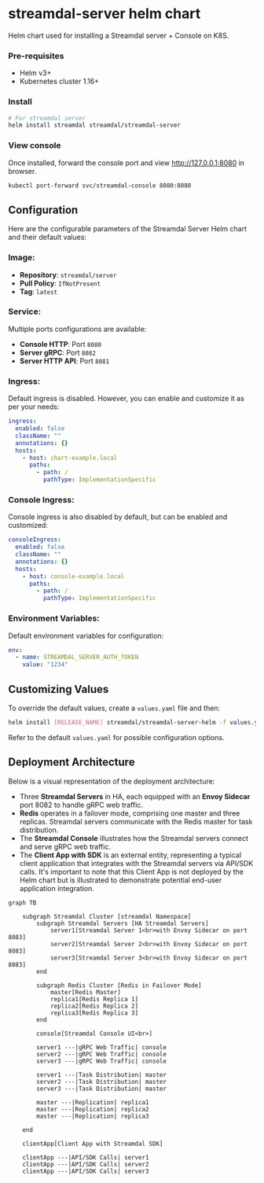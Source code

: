 # streamdal-server helm chart

Helm chart used for installing a Streamdal server + Console on K8S.

### Pre-requisites

- Helm v3+
- Kubernetes cluster 1.16+

### Install

```bash
# For streamdal server
helm install streamdal streamdal/streamdal-server
```

### View console

Once installed, forward the console port and view http://127.0.0.1:8080 in browser.

```bash 
kubectl port-forward svc/streamdal-console 8080:8080
```


## Configuration

Here are the configurable parameters of the Streamdal Server Helm chart and their default values:

### Image:
- **Repository**: `streamdal/server`
- **Pull Policy**: `IfNotPresent`
- **Tag**: `latest`

### Service:
Multiple ports configurations are available:
- **Console HTTP**: Port `8080`
- **Server gRPC**: Port `8082`
- **Server HTTP API**: Port `8081`

### Ingress:

Default ingress is disabled. However, you can enable and customize it as per your needs:

```yaml
ingress:
  enabled: false
  className: ""
  annotations: {}
  hosts:
    - host: chart-example.local
      paths:
        - path: /
          pathType: ImplementationSpecific
```

### Console Ingress:

Console ingress is also disabled by default, but can be enabled and customized:

```yaml
consoleIngress:
  enabled: false
  className: ""
  annotations: {}
  hosts:
    - host: console-example.local
      paths:
        - path: /
          pathType: ImplementationSpecific
```

### Environment Variables:

Default environment variables for configuration:

```yaml
env:
  - name: STREAMDAL_SERVER_AUTH_TOKEN
    value: "1234"
```

## Customizing Values

To override the default values, create a `values.yaml` file and then:

```bash
helm install [RELEASE_NAME] streamdal/streamdal-server-helm -f values.yaml
```

Refer to the default `values.yaml` for possible configuration options.

## Deployment Architecture

Below is a visual representation of the deployment architecture:

- Three **Streamdal Servers** in HA, each equipped with an **Envoy Sidecar** port 8082 to handle gRPC web traffic.
- **Redis** operates in a failover mode, comprising one master and three replicas. Streamdal servers communicate with the Redis master for task distribution.
- The **Streamdal Console** illustrates how the Streamdal servers connect and serve gRPC web traffic.
- The **Client App with SDK** is an external entity, representing a typical client application that integrates with the Streamdal servers via API/SDK calls. It's important to note that this Client App is not deployed by the Helm chart but is illustrated to demonstrate potential end-user application integration.


```mermaid 
graph TB

    subgraph Streamdal Cluster [streamdal Namespace]
        subgraph Streamdal Servers [HA Streamdal Servers]
            server1[Streamdal Server 1<br>with Envoy Sidecar on port 8083]
            server2[Streamdal Server 2<br>with Envoy Sidecar on port 8083]
            server3[Streamdal Server 3<br>with Envoy Sidecar on port 8083]
        end
        
        subgraph Redis Cluster [Redis in Failover Mode]
            master[Redis Master]
            replica1[Redis Replica 1]
            replica2[Redis Replica 2]
            replica3[Redis Replica 3]
        end
        
        console[Streamdal Console UI<br>]
        
        server1 ---|gRPC Web Traffic| console
        server2 ---|gRPC Web Traffic| console
        server3 ---|gRPC Web Traffic| console
        
        server1 ---|Task Distribution| master
        server2 ---|Task Distribution| master
        server3 ---|Task Distribution| master
        
        master ---|Replication| replica1
        master ---|Replication| replica2
        master ---|Replication| replica3
        
    end
    
    clientApp[Client App with Streamdal SDK]
    
    clientApp ---|API/SDK Calls| server1
    clientApp ---|API/SDK Calls| server2
    clientApp ---|API/SDK Calls| server3
```
